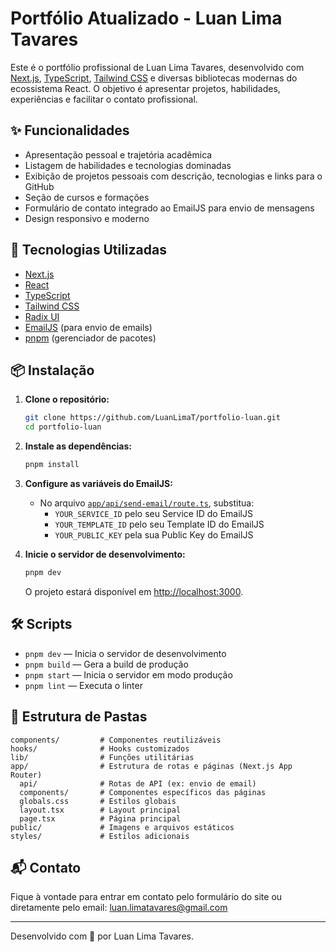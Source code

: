 # Portfólio Atualizado - Luan Lima Tavares

Este é o portfólio profissional de Luan Lima Tavares, desenvolvido com [Next.js](https://nextjs.org/), [TypeScript](https://www.typescriptlang.org/), [Tailwind CSS](https://tailwindcss.com/) e diversas bibliotecas modernas do ecossistema React. O objetivo é apresentar projetos, habilidades, experiências e facilitar o contato profissional.

## ✨ Funcionalidades

- Apresentação pessoal e trajetória acadêmica
- Listagem de habilidades e tecnologias dominadas
- Exibição de projetos pessoais com descrição, tecnologias e links para o GitHub
- Seção de cursos e formações
- Formulário de contato integrado ao EmailJS para envio de mensagens
- Design responsivo e moderno

## 🚀 Tecnologias Utilizadas

- [Next.js](https://nextjs.org/)
- [React](https://react.dev/)
- [TypeScript](https://www.typescriptlang.org/)
- [Tailwind CSS](https://tailwindcss.com/)
- [Radix UI](https://www.radix-ui.com/)
- [EmailJS](https://www.emailjs.com/) (para envio de emails)
- [pnpm](https://pnpm.io/) (gerenciador de pacotes)

## 📦 Instalação

1. **Clone o repositório:**
   ```sh
   git clone https://github.com/LuanLimaT/portfolio-luan.git
   cd portfolio-luan
   ```

2. **Instale as dependências:**
   ```sh
   pnpm install
   ```

3. **Configure as variáveis do EmailJS:**
   - No arquivo [`app/api/send-email/route.ts`](app/api/send-email/route.ts), substitua:
     - `YOUR_SERVICE_ID` pelo seu Service ID do EmailJS
     - `YOUR_TEMPLATE_ID` pelo seu Template ID do EmailJS
     - `YOUR_PUBLIC_KEY` pela sua Public Key do EmailJS

4. **Inicie o servidor de desenvolvimento:**
   ```sh
   pnpm dev
   ```
   O projeto estará disponível em [http://localhost:3000](http://localhost:3000).

## 🛠️ Scripts

- `pnpm dev` — Inicia o servidor de desenvolvimento
- `pnpm build` — Gera a build de produção
- `pnpm start` — Inicia o servidor em modo produção
- `pnpm lint` — Executa o linter

## 📁 Estrutura de Pastas

```
components/         # Componentes reutilizáveis
hooks/              # Hooks customizados
lib/                # Funções utilitárias
app/                # Estrutura de rotas e páginas (Next.js App Router)
  api/              # Rotas de API (ex: envio de email)
  components/       # Componentes específicos das páginas
  globals.css       # Estilos globais
  layout.tsx        # Layout principal
  page.tsx          # Página principal
public/             # Imagens e arquivos estáticos
styles/             # Estilos adicionais
```

## 📬 Contato

Fique à vontade para entrar em contato pelo formulário do site ou diretamente pelo email: [luan.limatavares@gmail.com](mailto:luan.limatavares@gmail.com)

---

Desenvolvido com 💜 por Luan Lima Tavares.
